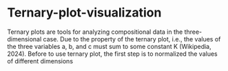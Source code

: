 # Ternary-plot-visualization
Ternary plots are tools for analyzing compositional data in the three-dimensional case. Due to the property of the ternary plot, i.e., the values of the three variables a, b, and c must sum to some constant K (Wikipedia, 2024).
Before to use ternary plot, the first step is to normalized the values of different dimensions
